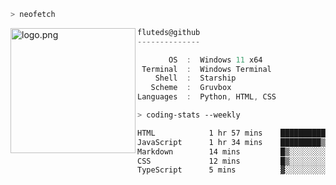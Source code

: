 ```zsh
> neofetch
```

<!--img align="left" src="https://github.com/fluteds.png" alt="logo.png" width="200"/>-->
<img align="left" src="https://external-content.duckduckgo.com/iu/?u=https%3A%2F%2F78.media.tumblr.com%2F975fca5f82161b190efdcaa05ffbd4ec%2Ftumblr_p6q6m9TJF01x3p3jmo1_500.png&f=1&nofb=1" alt="logo.png" width="200"/>

```csharp
fluteds@github
--------------

       OS  :  Windows 11 x64
 Terminal  :  Windows Terminal
    Shell  :  Starship
   Scheme  :  Gruvbox
Languages  :  Python, HTML, CSS
```

```zsh
> coding-stats --weekly
```

<!--START_SECTION:waka-->

```txt
HTML            1 hr 57 mins    ███████████▒░░░░░░░░░░░░░   45.95 %
JavaScript      1 hr 34 mins    █████████▒░░░░░░░░░░░░░░░   37.06 %
Markdown        14 mins         █▒░░░░░░░░░░░░░░░░░░░░░░░   05.63 %
CSS             12 mins         █▒░░░░░░░░░░░░░░░░░░░░░░░   04.86 %
TypeScript      5 mins          ▓░░░░░░░░░░░░░░░░░░░░░░░░   02.33 %
```

<!--END_SECTION:waka-->

